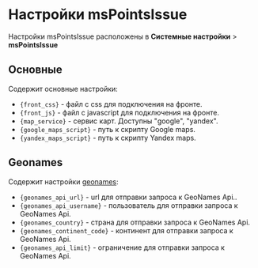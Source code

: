 # Настройки msPointsIssue

Настройки msPointsIssue расположены в **Системные настройки** > **msPointsIssue**

## Основные

Содержит основные настройки:

* `{front_css}` - файл с css для подключения на фронте.
* `{front_js}` - файл с javascript для подключения на фронте.
* `{map_service}` - сервис карт. Доступны "google", "yandex".
* `{google_maps_script}` - путь к скрипту Google maps.
* `{yandex_maps_script}` - путь к скрипту Yandex maps.

## Geonames

Содержит настройки [geonames](http://www.geonames.or):

* `{geonames_api_url}` - url для отправки запроса к GeoNames Api..
* `{geonames_api_username}` - пользователь для отправки запроса к GeoNames Api.
* `{geonames_country}` - страна для отправки запроса к GeoNames Api.
* `{geonames_continent_code}` - континент для отправки запроса к GeoNames Api.
* `{geonames_api_limit}` - ограничение для отправки запроса к GeoNames Api.